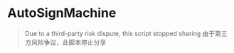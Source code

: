 # AutoSignMachine

> Due to a third-party risk dispute, this script stopped sharing
> 由于第三方风险争议，此脚本停止分享 
 
